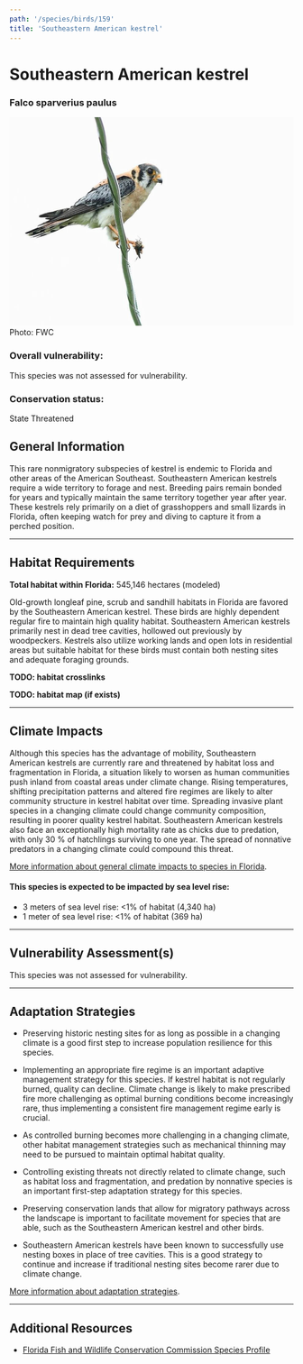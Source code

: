 ```yaml
---
path: '/species/birds/159'
title: 'Southeastern American kestrel'
---
```


# Southeastern American kestrel

### Falco sparverius paulus

<div id="TopSection">

<div class="header-photo"><img src="159.jpg" alt="Photo for Southeastern American kestrel"/>
<figcaption>Photo: FWC</figcaption></div>

<div>

### Overall vulnerability:

This species was not assessed for vulnerability.

### Conservation status:

State Threatened

</div>
</div>

## General Information

This rare nonmigratory subspecies of kestrel is endemic to Florida and other areas of the American Southeast.  Southeastern American kestrels require a wide territory to forage and nest.  Breeding pairs remain bonded for years and typically maintain the same territory together year after year.  These kestrels rely primarily on a diet of grasshoppers and small lizards in Florida, often keeping watch for prey and diving to capture it from a perched position.

<hr />

## Habitat Requirements

**Total habitat within Florida:** 545,146 hectares (modeled)

Old-growth longleaf pine, scrub and sandhill habitats in Florida are favored by the Southeastern American kestrel.  These birds are highly dependent regular fire to maintain high quality habitat.  Southeastern American kestrels primarily nest in dead tree cavities, hollowed out previously by woodpeckers.  Kestrels also utilize working lands and open lots in residential areas but suitable habitat for these birds must contain both nesting sites and adequate foraging grounds.

**TODO: habitat crosslinks**

**TODO: habitat map (if exists)**

<hr />

## Climate Impacts

Although this species has the advantage of mobility, Southeastern American kestrels are currently rare and threatened by habitat loss and fragmentation in Florida, a situation likely to worsen as human communities push inland from coastal areas under climate change.  Rising temperatures, shifting precipitation patterns and altered fire regimes are likely to alter community structure in kestrel habitat over time.  Spreading invasive plant species in a changing climate could change community composition, resulting in poorer quality kestrel habitat.  Southeastern American kestrels also face an exceptionally high mortality rate as chicks due to predation, with only 30 % of hatchlings surviving to one year.  The spread of nonnative predators in a changing climate could compound this threat.

[More information about general climate impacts to species in Florida](/impacts/species).


#### This species is expected to be impacted by sea level rise:

- 3 meters of sea level rise: <1% of habitat (4,340 ha)
- 1 meter of sea level rise: <1% of habitat (369 ha)
    

<hr />

## Vulnerability Assessment(s)

This species was not assessed for vulnerability.

<hr />

## Adaptation Strategies

- Preserving historic nesting sites for as long as possible in a changing climate is a good first step to increase population resilience for this species.

- Implementing an appropriate fire regime is an important adaptive management strategy for this species.  If kestrel habitat is not regularly burned, quality can decline.  Climate change is likely to make prescribed fire more challenging as optimal burning conditions become increasingly rare, thus implementing a consistent fire management regime early is crucial.

- As controlled burning becomes more challenging in a changing climate, other habitat management strategies such as mechanical thinning may need to be pursued to maintain optimal habitat quality.

- Controlling existing threats not directly related to climate change, such as habitat loss and fragmentation, and predation by nonnative species is an important first-step adaptation strategy for this species.

- Preserving conservation lands that allow for migratory pathways across the landscape is important to facilitate movement for species that are able, such as the Southeastern American kestrel and other birds.

- Southeastern American kestrels have been known to successfully use nesting boxes in place of tree cavities.  This is a good strategy to continue and increase if traditional nesting sites become rarer due to climate change.

[More information about adaptation strategies](/strategies).

<hr />


## Additional Resources

- [Florida Fish and Wildlife Conservation Commission Species Profile](https://myfwc.com/wildlifehabitats/profiles/birds/raptors-and-vultures/american-kestrel/)
